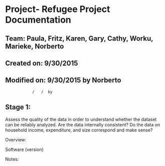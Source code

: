 # Project- Refugee Project Documentation
## Team: Paula, Fritz, Karen, Gary, Cathy, Worku, Marieke, Norberto 
## Created on: 9/30/2015
## Modified on: 9/30/2015 by Norberto
                /   /  by 

## Stage 1: 
Assess the quality of the data in order to understand whether the dataset can be reliably analyzed. Are the data internally consistent? Do the data on household income, expenditure, and size correspond and make sense?

Overview:

Software (version)

Notes:

